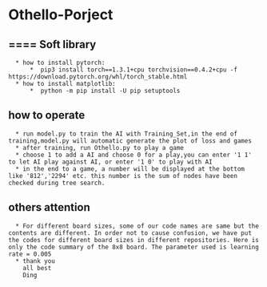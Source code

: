# Othello-Porject
====
  Soft library
  ----
      * how to install pytorch:
          *  pip3 install torch==1.3.1+cpu torchvision==0.4.2+cpu -f https://download.pytorch.org/whl/torch_stable.html
      * how to install matplotlib:
          *  python -m pip install -U pip setuptools
  
  how to operate
  ----
      * run model.py to train the AI with Training_Set,in the end of training,model.py will automatic generate the plot of loss and games
      * after training, run Othello.py to play a game
      * choose 1 to add a AI and choose 0 for a play,you can enter '1 1' to let AI play against AI, or enter '1 0' to play with AI 
      * in the end to a game, a number will be displayed at the bottom like '812','2294' etc. this number is the sum of nodes have been checked during tree search.
  others attention
  ----
      * For different board sizes, some of our code names are same but the contents are different. In order not to cause confusion, we have put the codes for different board sizes in different repositories. Here is only the code summary of the 8x8 board. The parameter used is learning rate = 0.005
      * thank you 
        all best 
        Ding 

